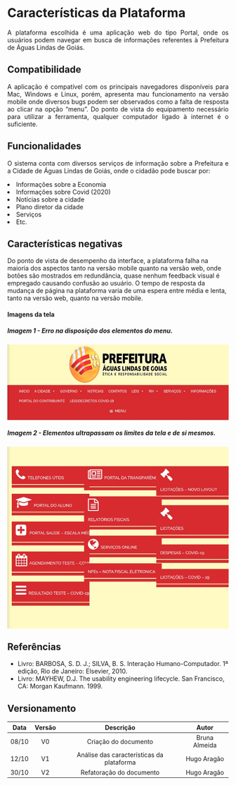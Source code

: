 # Características da Plataforma
<p align="justify">
A plataforma escolhida é uma aplicação web do tipo Portal, onde os usuários podem navegar em busca de informações referentes à Prefeitura de Águas Lindas de Goiás.
</p>

## Compatibilidade 
<p align="Justify">
A aplicação é compatível com os principais navegadores disponíveis para Mac, Windows e Linux, porém, apresenta mau funcionamento na versão mobile onde diversos bugs podem ser observados como a falta de resposta ao clicar na opção “menu”. Do ponto de vista do equipamento necessário para utilizar a ferramenta, qualquer computador ligado à internet é o suficiente.
</p>

## Funcionalidades
<p align="Justify">
O sistema conta com diversos serviços de informação sobre a Prefeitura e a Cidade de Águas Lindas de Goiás, onde o cidadão pode buscar por:
<li> Informações sobre a Economia </li>
<li> Informações sobre Covid (2020)</li>
<li> Notícias sobre a cidade</li>
<li> Plano diretor da cidade</li>
<li> Serviços</li>
<li> Etc.</li>
</p>

## Características negativas
<p align="justify">

Do ponto de vista de desempenho da interface, a plataforma falha na maioria dos aspectos tanto na versão mobile quanto na versão web, onde botões são mostrados em redundância, quase nenhum feedback visual é empregado causando confusão ao usuário. O tempo de resposta da mudança de página na plataforma varia de uma espera entre média e lenta, tanto na versão web, quanto na versão mobile.
</p>

#### Imagens da tela


<h5>Imagem 1 - Erro na disposição dos elementos do menu.</h5>
<img align=Center width="700" src="../imagens/menubug.jpg">

<h5>Imagem 2 - Elementos ultrapassam os limites da tela e de si mesmos.</h5>
<img align=Center width="700" src="../imagens/interfacebug.jpg">


## Referências
+ Livro: BARBOSA, S. D. J.; SILVA, B. S. Interação Humano-Computador. 1ª edição, Rio de Janeiro: Elsevier, 2010.
+ Livro: MAYHEW,  D.J.  The  usability  engineering  lifecycle.  San Francisco, CA: Morgan Kaufmann. 1999. 




## Versionamento
| Data | Versão |           Descrição             |    Autor    |
|:----:|:------:|:-------------------------------:|:-----------:|
|08/10 |V0      |     Criação do documento        |Bruna Almeida|
|12/10 |V1      |   Análise das características da plataforma| Hugo Aragão|
|30/10 |V2      |   Refatoração do documento      | Hugo Aragão|